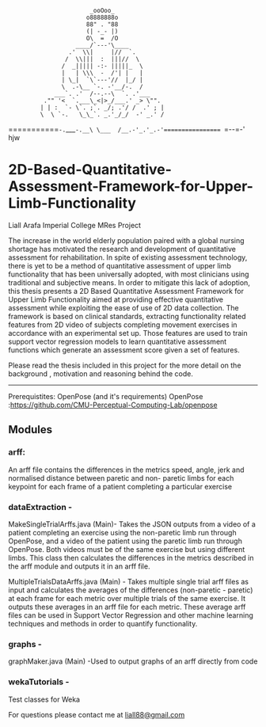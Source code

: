 
                           _ooOoo_
                          o8888888o
                          88" . "88
                          (| -_- |)
                          O\  =  /O
                       ____/`---'\____
                     .'  \\|     |//  `.
                    /  \\|||  :  |||//  \
                   /  _||||| -:- |||||_  \
                   |   | \\\  -  /'| |   |
                   | \_|  `\`---'//  |_/ |
                   \  .-\__ `-. -'__/-.  /
                 ___`. .'  /--.--\  `. .'___
              ."" '<  `.___\_<|>_/___.' _> \"".
             | | :  `- \`. ;`. _/; .'/ /  .' ; |
             \  \ `-.   \_\_`. _.'_/_/  -' _.' /
   ===========`-.`___`-.__\ \___  /__.-'_.'_.-'================
                           `=--=-'                    hjw

 

# 2D-Based-Quantitative-Assessment-Framework-for-Upper-Limb-Functionality
Liall Arafa
Imperial College 
MRes Project

The increase in the world elderly population paired with a global nursing shortage has motivated
the research and development of quantitative assessment for rehabilitation. In spite of existing
assessment technology, there is yet to be a method of quantitative assessment of upper limb
functionality that has been universally adopted, with most clinicians using traditional and
subjective means. In order to mitigate this lack of adoption, this thesis presents a 2D Based
Quantitative Assessment Framework for Upper Limb Functionality aimed at providing effective
quantitative assessment while exploiting the ease of use of 2D data collection. The framework is
based on clinical standards, extracting functionality related features from 2D video of subjects
completing movement exercises in accordance with an experimental set up. Those features are
used to train support vector regression models to learn quantitative assessment functions which
generate an assessment score given a set of features.

Please read the thesis included in this project for the more detail on the background , motivation and reasoning behind the code.  
_______________

Prerequistites: OpenPose (and it's requirements)
OpenPose :https://github.com/CMU-Perceptual-Computing-Lab/openpose

## Modules

### arff:
An arff file contains the differences in the metrics speed, angle, jerk and normalised distance between paretic and non- paretic limbs for each keypoint for each frame of a patient completing a particular exercise 

### dataExtraction -
MakeSingleTrialArffs.java (Main)-  Takes the JSON outputs from a video of a patient completing an exercise using the non-paretic limb run through OpenPose, and a video of the patient using the paretic limb run through OpenPose. Both videos must be of the same exercise but using different limbs. This class then calculates the differences in the metrics described in the arff module and outputs it in an arff file.

MultipleTrialsDataArffs.java (Main) - Takes multiple single trial arff files as input and calculates the averages of the differences (non-paretic  -   paretic) at each frame for each metric over multiple trials  of the same exercise. It outputs these averages in an arff file for each metric. These average arff files can be used in Support Vector Regression and other machine learning techniques and methods in order to quantify functionality.

### graphs - 
graphMaker.java (Main) -Used to output graphs of an arff directly from code 

### wekaTutorials  - 
Test classes for Weka


For questions please contact me at liall88@gmail.com
